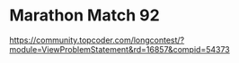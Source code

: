 # Marathon Match 92

https://community.topcoder.com/longcontest/?module=ViewProblemStatement&rd=16857&compid=54373
